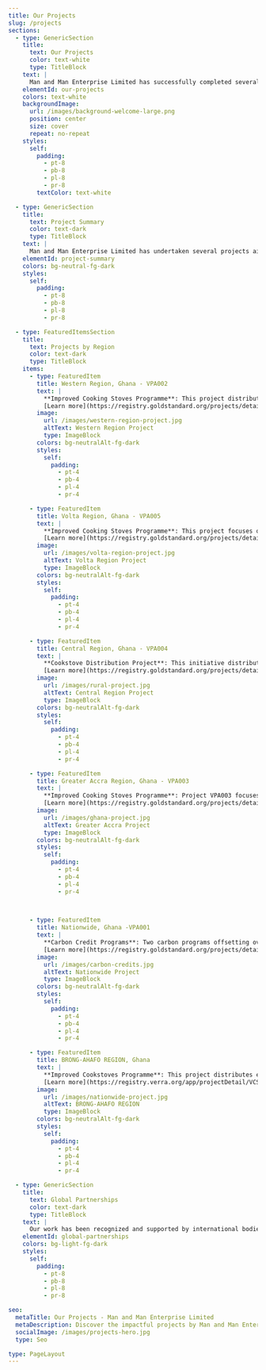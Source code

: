 ```yaml
---
title: Our Projects
slug: /projects
sections:
  - type: GenericSection
    title:
      text: Our Projects
      color: text-white 
      type: TitleBlock
    text: |
      Man and Man Enterprise Limited has successfully completed several impactful projects across different regions in Ghana. Our initiatives focus on improving cooking efficiency, reducing emissions, and enhancing community well-being. Here is a summary of our key projects by region.
    elementId: our-projects
    colors: text-white 
    backgroundImage:
      url: /images/background-welcome-large.png
      position: center
      size: cover
      repeat: no-repeat
    styles:
      self:
        padding:
          - pt-8
          - pb-8
          - pl-8
          - pr-8
        textColor: text-white 

  - type: GenericSection
    title:
      text: Project Summary
      color: text-dark
      type: TitleBlock
    text: |
      Man and Man Enterprise Limited has undertaken several projects aimed at promoting sustainability and improving lives. Below is a summary of these projects categorized by region.
    elementId: project-summary
    colors: bg-neutral-fg-dark
    styles:
      self:
        padding:
          - pt-8
          - pb-8
          - pl-8
          - pr-8

  - type: FeaturedItemsSection
    title:
      text: Projects by Region
      color: text-dark
      type: TitleBlock
    items:
      - type: FeaturedItem
        title: Western Region, Ghana - VPA002
        text: |
          **Improved Cooking Stoves Programme**: This project distributes efficient cookstoves in the Western Region to reduce charcoal use and CO2 emissions.
          [Learn more](https://registry.goldstandard.org/projects/details/3550)
        image:
          url: /images/western-region-project.jpg
          altText: Western Region Project
          type: ImageBlock
        colors: bg-neutralAlt-fg-dark
        styles:
          self:
            padding:
              - pt-4
              - pb-4
              - pl-4
              - pr-4

      - type: FeaturedItem
        title: Volta Region, Ghana - VPA005
        text: |
          **Improved Cooking Stoves Programme**: This project focuses on distributing efficient cookstoves in the Volta Region to reduce charcoal use and emissions.
          [Learn more](https://registry.goldstandard.org/projects/details/4370)
        image:
          url: /images/volta-region-project.jpg
          altText: Volta Region Project
          type: ImageBlock
        colors: bg-neutralAlt-fg-dark
        styles:
          self:
            padding:
              - pt-4
              - pb-4
              - pl-4
              - pr-4

      - type: FeaturedItem
        title: Central Region, Ghana - VPA004
        text: |
          **Cookstove Distribution Project**: This initiative distributes improved cookstoves in the Central region of Ghana, reducing wood fuel use, enhancing health, and cutting greenhouse gas emissions.
          [Learn more](https://registry.goldstandard.org/projects/details/4178)
        image:
          url: /images/rural-project.jpg
          altText: Central Region Project
          type: ImageBlock
        colors: bg-neutralAlt-fg-dark
        styles:
          self:
            padding:
              - pt-4
              - pb-4
              - pl-4
              - pr-4

      - type: FeaturedItem
        title: Greater Accra Region, Ghana - VPA003
        text: |
          **Improved Cooking Stoves Programme**: Project VPA003 focuses on the distribution of efficient cookstoves across the Greater Accra Region.
          [Learn more](https://registry.goldstandard.org/projects/details/3598)
        image:
          url: /images/ghana-project.jpg
          altText: Greater Accra Project
          type: ImageBlock
        colors: bg-neutralAlt-fg-dark
        styles:
          self:
            padding:
              - pt-4
              - pb-4
              - pl-4
              - pr-4

     

      - type: FeaturedItem
        title: Nationwide, Ghana -VPA001
        text: |
          **Carbon Credit Programs**: Two carbon programs offsetting over 400,000 tonnes of CO2 emissions annually across Ghana.
          [Learn more](https://registry.goldstandard.org/projects/details/306)
        image:
          url: /images/carbon-credits.jpg
          altText: Nationwide Project
          type: ImageBlock
        colors: bg-neutralAlt-fg-dark
        styles:
          self:
            padding:
              - pt-4
              - pb-4
              - pl-4
              - pr-4

      - type: FeaturedItem
        title: BRONG-AHAFO REGION, Ghana
        text: |
          **Improved Cookstoves Programme**: This project distributes efficient cookstoves in BRONG-AHAFO REGION to reduce emissions and improve air quality.
          [Learn more](https://registry.verra.org/app/projectDetail/VCS/3650)
        image:
          url: /images/nationwide-project.jpg
          altText: BRONG-AHAFO REGION
          type: ImageBlock
        colors: bg-neutralAlt-fg-dark
        styles:
          self:
            padding:
              - pt-4
              - pb-4
              - pl-4
              - pr-4

  - type: GenericSection
    title:
      text: Global Partnerships
      color: text-dark
      type: TitleBlock
    text: |
      Our work has been recognized and supported by international bodies. Notably, we collaborate with the Republic of Korea through the CDM Programme to support projects that reduce emissions in developing countries. This partnership highlights the global impact and recognition of our efforts.
    elementId: global-partnerships
    colors: bg-light-fg-dark
    styles:
      self:
        padding:
          - pt-8
          - pb-8
          - pl-8
          - pr-8

seo:
  metaTitle: Our Projects - Man and Man Enterprise Limited
  metaDescription: Discover the impactful projects by Man and Man Enterprise Limited, focusing on environmental sustainability and community development. Explore our key milestones, community initiatives, and global partnerships.
  socialImage: /images/projects-hero.jpg
  type: Seo

type: PageLayout
---
```

